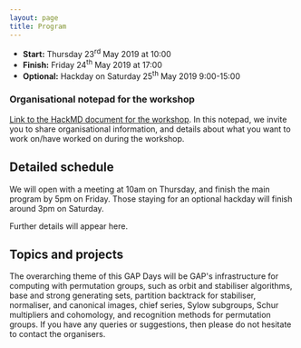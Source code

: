 ```yaml
---
layout: page
title: Program
---
```


* __Start:__ Thursday 23<sup>rd</sup> May 2019 at 10:00
* __Finish:__ Friday 24<sup>th</sup> May 2019 at 17:00
* __Optional:__ Hackday on Saturday 25<sup>th</sup> May 2019 9:00-15:00

### Organisational notepad for the workshop

[Link to the HackMD document for the workshop](https://hackmd.io/OX18ftmcSamuLz_DM-0WFA).
In this notepad, we invite you to share organisational information, and details about
what you want to work on/have worked on during the workshop.


## Detailed schedule

We will open with a meeting at 10am on Thursday, and finish the main program
by 5pm on Friday. Those staying for an optional hackday will finish 
around 3pm on Saturday.

Further details will appear here.

## Topics and projects

The overarching theme of this GAP Days will be GAP's infrastructure for
computing with permutation groups, such as orbit and stabiliser algorithms, base
and strong generating sets, partition backtrack for stabiliser, normaliser, and
canonical images, chief series, Sylow subgroups, Schur multipliers and
cohomology, and recognition methods for permutation groups.  If you have any
queries or suggestions, then please do not hesitate to contact the organisers.
